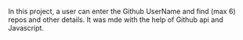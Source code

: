 In this project, a user can enter the Github UserName and find (max 6) repos and other details. It was mde with the help of Github api and Javascript.
